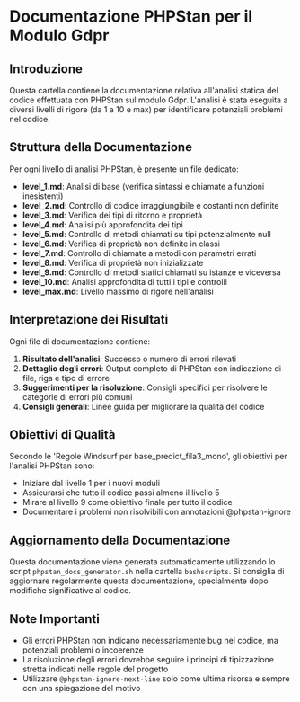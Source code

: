 # Documentazione PHPStan per il Modulo Gdpr

## Introduzione

Questa cartella contiene la documentazione relativa all'analisi statica del codice effettuata con PHPStan sul modulo Gdpr.
L'analisi è stata eseguita a diversi livelli di rigore (da 1 a 10 e max) per identificare potenziali problemi nel codice.

## Struttura della Documentazione

Per ogni livello di analisi PHPStan, è presente un file dedicato:

- **level_1.md**: Analisi di base (verifica sintassi e chiamate a funzioni inesistenti)
- **level_2.md**: Controllo di codice irraggiungibile e costanti non definite
- **level_3.md**: Verifica dei tipi di ritorno e proprietà
- **level_4.md**: Analisi più approfondita dei tipi
- **level_5.md**: Controllo di metodi chiamati su tipi potenzialmente null
- **level_6.md**: Verifica di proprietà non definite in classi
- **level_7.md**: Controllo di chiamate a metodi con parametri errati
- **level_8.md**: Verifica di proprietà non inizializzate
- **level_9.md**: Controllo di metodi statici chiamati su istanze e viceversa
- **level_10.md**: Analisi approfondita di tutti i tipi e controlli
- **level_max.md**: Livello massimo di rigore nell'analisi

## Interpretazione dei Risultati

Ogni file di documentazione contiene:

1. **Risultato dell'analisi**: Successo o numero di errori rilevati
2. **Dettaglio degli errori**: Output completo di PHPStan con indicazione di file, riga e tipo di errore
3. **Suggerimenti per la risoluzione**: Consigli specifici per risolvere le categorie di errori più comuni
4. **Consigli generali**: Linee guida per migliorare la qualità del codice

## Obiettivi di Qualità

Secondo le 'Regole Windsurf per base_predict_fila3_mono', gli obiettivi per l'analisi PHPStan sono:

- Iniziare dal livello 1 per i nuovi moduli
- Assicurarsi che tutto il codice passi almeno il livello 5
- Mirare al livello 9 come obiettivo finale per tutto il codice
- Documentare i problemi non risolvibili con annotazioni @phpstan-ignore

## Aggiornamento della Documentazione

Questa documentazione viene generata automaticamente utilizzando lo script `phpstan_docs_generator.sh` nella cartella `bashscripts`.
Si consiglia di aggiornare regolarmente questa documentazione, specialmente dopo modifiche significative al codice.

## Note Importanti

- Gli errori PHPStan non indicano necessariamente bug nel codice, ma potenziali problemi o incoerenze
- La risoluzione degli errori dovrebbe seguire i principi di tipizzazione stretta indicati nelle regole del progetto
- Utilizzare `@phpstan-ignore-next-line` solo come ultima risorsa e sempre con una spiegazione del motivo
